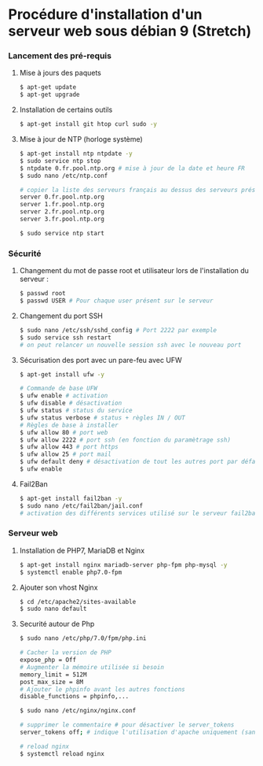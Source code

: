 Procédure d'installation d'un serveur web sous débian 9 (Stretch)
================================================================

### Lancement des pré-requis

1. Mise à jours des paquets
	```bash
	$ apt-get update
	$ apt-get upgrade
	```
	
2. Installation de certains outils
	```bash
	$ apt-get install git htop curl sudo -y
	```
	
3. Mise à jour de NTP (horloge système)
	```bash
	$ apt-get install ntp ntpdate -y
	$ sudo service ntp stop
	$ ntpdate 0.fr.pool.ntp.org # mise à jour de la date et heure FR
	$ sudo nano /etc/ntp.conf
	```
	```bash
	# copier la liste des serveurs français au dessus des serveurs présents
	server 0.fr.pool.ntp.org
	server 1.fr.pool.ntp.org
	server 2.fr.pool.ntp.org
	server 3.fr.pool.ntp.org
	```
	```bash
	$ sudo service ntp start
	```

### Sécurité

1. Changement du mot de passe root et utilisateur lors de l'installation du serveur :
	```bash
	$ passwd root
	$ passwd USER # Pour chaque user présent sur le serveur
	```

2. Changement du port SSH
	```bash
	$ sudo nano /etc/ssh/sshd_config # Port 2222 par exemple
	$ sudo service ssh restart
	# on peut relancer un nouvelle session ssh avec le nouveau port
	```

3. Sécurisation des port avec un pare-feu avec UFW
	```bash
	$ apt-get install ufw -y
	```
	```bash
	# Commande de base UFW
	$ ufw enable # activation
	$ ufw disable # désactivation
	$ ufw status # status du service
	$ ufw status verbose # status + règles IN / OUT
	# Règles de base à installer
	$ ufw allow 80 # port web
	$ ufw allow 2222 # port ssh (en fonction du paramètrage ssh)
	$ ufw allow 443 # port https
	$ ufw allow 25 # port mail
	$ ufw default deny # désactivation de tout les autres port par défaut
	$ ufw enable
	```

4. Fail2Ban
	```bash
	$ apt-get install fail2ban -y
	$ sudo nano /etc/fail2ban/jail.conf 
	# activation des différents services utilisé sur le serveur fail2ban
	```

### Serveur web

1. Installation de PHP7, MariaDB et Nginx
	```bash
	$ apt-get install nginx mariadb-server php-fpm php-mysql -y
	$ systemctl enable php7.0-fpm
	```
	
2. Ajouter son vhost Nginx
	```bash
	$ cd /etc/apache2/sites-available
	$ sudo nano default
	```

3. Securité autour de Php
	```bash
	$ sudo nano /etc/php/7.0/fpm/php.ini
	```
	```bash
	# Cacher la version de PHP
	expose_php = Off
	# Augmenter la mémoire utilisée si besoin
	memory_limit = 512M
	post_max_size = 8M
	# Ajouter le phpinfo avant les autres fonctions
	disable_functions = phpinfo,...
	```
	```bash
	$ sudo nano /etc/nginx/nginx.conf
	```
	```bash
	# supprimer le commentaire # pour désactiver le server_tokens
	server_tokens off; # indique l'utilisation d'apache uniquement (sans version)
	```
	```bash
	# reload nginx
	$ systemctl reload nginx
	```
	
